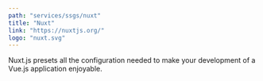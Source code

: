 ```yaml
---
path: "services/ssgs/nuxt"
title: "Nuxt"
link: "https://nuxtjs.org/"
logo: "nuxt.svg"
---
```


Nuxt.js presets all the configuration needed to make your development of a Vue.js application enjoyable.
